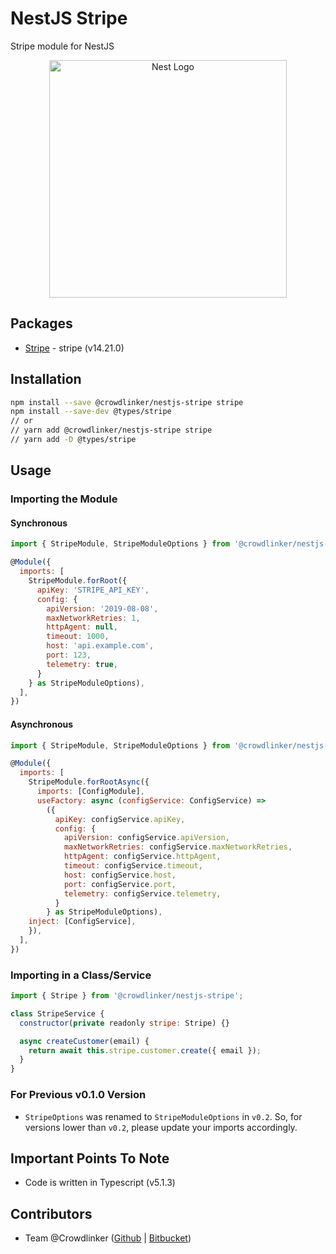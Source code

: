 # NestJS Stripe

Stripe module for NestJS

<p align="center">
  <a href="http://nestjs.com/" target="blank">
    <img src="https://nestjs.com/img/logo_text.svg" width="380" alt="Nest Logo" />
  </a>
</p>

## Packages

- [Stripe](https://www.npmjs.com/package/stripe/v/14.21.0) - stripe (v14.21.0)

## Installation

```bash
npm install --save @crowdlinker/nestjs-stripe stripe
npm install --save-dev @types/stripe
// or
// yarn add @crowdlinker/nestjs-stripe stripe
// yarn add -D @types/stripe
```

## Usage

### Importing the Module

#### Synchronous

```js
import { StripeModule, StripeModuleOptions } from '@crowdlinker/nestjs-stripe';

@Module({
  imports: [
    StripeModule.forRoot({
      apiKey: 'STRIPE_API_KEY',
      config: {
        apiVersion: '2019-08-08',
        maxNetworkRetries: 1,
        httpAgent: null,
        timeout: 1000,
        host: 'api.example.com',
        port: 123,
        telemetry: true,
      }
    } as StripeModuleOptions),
  ],
})
```

#### Asynchronous

```js
import { StripeModule, StripeModuleOptions } from '@crowdlinker/nestjs-stripe';

@Module({
  imports: [
    StripeModule.forRootAsync({
      imports: [ConfigModule],
      useFactory: async (configService: ConfigService) =>
        ({
          apiKey: configService.apiKey,
          config: {
            apiVersion: configService.apiVersion,
            maxNetworkRetries: configService.maxNetworkRetries,
            httpAgent: configService.httpAgent,
            timeout: configService.timeout,
            host: configService.host,
            port: configService.port,
            telemetry: configService.telemetry,
          }
        } as StripeModuleOptions),
    inject: [ConfigService],
    }),
  ],
})
```

### Importing in a Class/Service

```js
import { Stripe } from '@crowdlinker/nestjs-stripe';

class StripeService {
  constructor(private readonly stripe: Stripe) {}

  async createCustomer(email) {
    return await this.stripe.customer.create({ email });
  }
}
```

### For Previous v0.1.0 Version

- `StripeOptions` was renamed to `StripeModuleOptions` in `v0.2`. So, for versions lower than `v0.2`, please update your imports accordingly.

## Important Points To Note

- Code is written in Typescript (v5.1.3)

## Contributors

- Team @Crowdlinker ([Github](https://github.com/CrowdLinker) | [Bitbucket](https://bitbucket.org/crowdlinker/))
